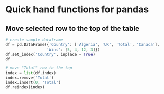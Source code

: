 # Quick hand functions for pandas

## Move selected row to the top of the table

```python
# create sample dataframe
df = pd.DataFrame({'Country': ['Algeria', 'UK', 'Total', 'Canada'],
                  'Wins': [5, 4, 12, 3]})
df.set_index('Country', inplace = True)
df

# move "Total" row to the top
index = list(df.index)
index.remove('Total')
index.insert(0, 'Total')
df.reindex(index)
```
